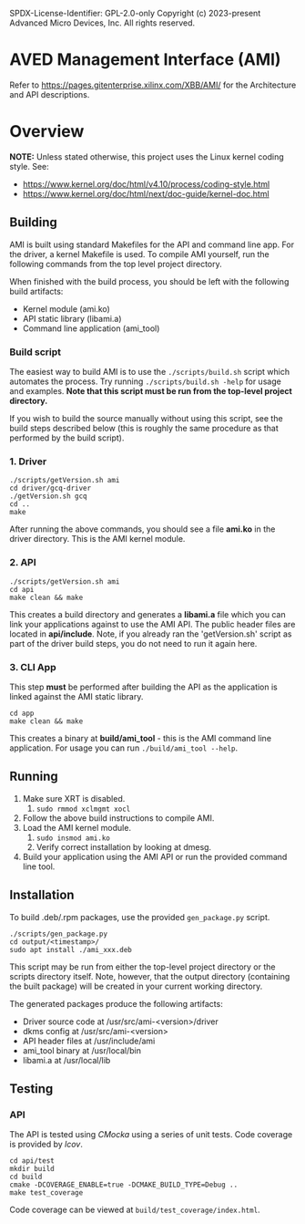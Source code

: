 SPDX-License-Identifier: GPL-2.0-only
Copyright (c) 2023-present Advanced Micro Devices, Inc. All rights reserved.

# AVED Management Interface (AMI)

Refer to https://pages.gitenterprise.xilinx.com/XBB/AMI/ for the Architecture and API descriptions.

# Overview

**NOTE:** Unless stated otherwise, this project uses the Linux kernel coding style.
See:

* https://www.kernel.org/doc/html/v4.10/process/coding-style.html
* https://www.kernel.org/doc/html/next/doc-guide/kernel-doc.html

## Building

AMI is built using standard Makefiles for the API and command line app. For the driver, a kernel Makefile is used.
To compile AMI yourself, run the following commands from the top level project directory.

When finished with the build process, you should be left with the following build artifacts:

* Kernel module (ami.ko)
* API static library (libami.a)
* Command line application (ami_tool)

### Build script

The easiest way to build AMI is to use the `./scripts/build.sh` script which automates the process.
Try running `./scripts/build.sh -help` for usage and examples. **Note that this script must be run from the top-level
project directory.**

If you wish to build the source manually without using this script, see the build steps
described below (this is roughly the same procedure as that performed by the build script).

### 1. Driver

```
./scripts/getVersion.sh ami
cd driver/gcq-driver
./getVersion.sh gcq
cd ..
make
```

After running the above commands, you should see a file **ami.ko** in the driver directory. This is the AMI kernel module.

### 2. API

```
./scripts/getVersion.sh ami
cd api
make clean && make
```

This creates a build directory and generates a **libami.a** file which you can link your applications against to use the
AMI API. The public header files are located in **api/include**. Note, if you already ran the 'getVersion.sh' script as
part of the driver build steps, you do not need to run it again here.

### 3. CLI App

This step **must** be performed after building the API as the application is linked against the AMI static library.

```
cd app
make clean && make
```

This creates a binary at **build/ami_tool** - this is the AMI command line application.
For usage you can run `./build/ami_tool --help`.

## Running

1. Make sure XRT is disabled.
   1. `sudo rmmod xclmgmt xocl`
2. Follow the above build instructions to compile AMI.
3. Load the AMI kernel module.
   1. `sudo insmod ami.ko`
   2. Verify correct installation by looking at dmesg.
4. Build your application using the AMI API or run the provided command line tool.

## Installation

To build .deb/.rpm packages, use the provided `gen_package.py` script.

```
./scripts/gen_package.py
cd output/<timestamp>/
sudo apt install ./ami_xxx.deb
```

This script may be run from either the top-level project directory or the scripts directory itself. Note, however,
that the output directory (containing the built package) will be created in your current working directory.

The generated packages produce the following artifacts:

 * Driver source code at /usr/src/ami-\<version\>/driver
 * dkms config at /usr/src/ami-\<version\>
 * API header files at /usr/include/ami
 * ami_tool binary at /usr/local/bin
 * libami.a at /usr/local/lib

## Testing

### API

The API is tested using *CMocka* using a series of unit tests. Code coverage is provided by *lcov*.

```
cd api/test
mkdir build
cd build
cmake -DCOVERAGE_ENABLE=true -DCMAKE_BUILD_TYPE=Debug ..
make test_coverage
```

Code coverage can be viewed at `build/test_coverage/index.html`.

